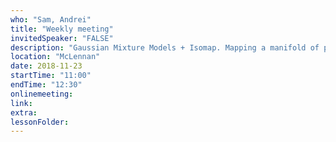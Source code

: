 ```yaml
---
who: "Sam, Andrei"
title: "Weekly meeting"
invitedSpeaker: "FALSE"
description: "Gaussian Mixture Models + Isomap. Mapping a manifold of perceptual observations (Tenenbaum, 1998)"
location: "McLennan"
date: 2018-11-23
startTime: "11:00"
endTime: "12:30"
onlinemeeting: 
link: 
extra: 
lessonFolder: 
---
```

